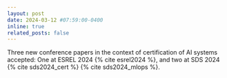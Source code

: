 ```yaml
---
layout: post
date: 2024-03-12 #07:59:00-0400
inline: true
related_posts: false
---
```


Three new conference papers in the context of certification of AI systems accepted: One at ESREL 2024 {% cite esrel2024 %}, and two at SDS 2024 {% cite sds2024_cert %} {% cite sds2024_mlops %}.




